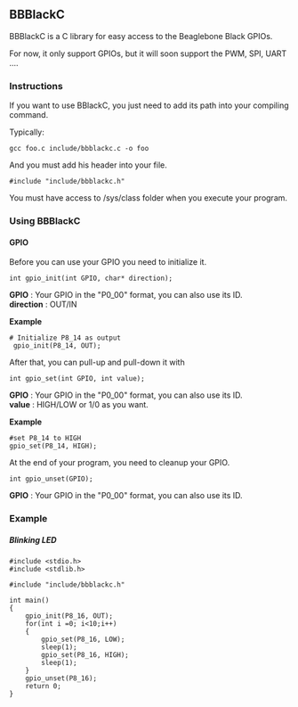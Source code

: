 ## BBBlackC

BBBlackC is a C library for easy access to the Beaglebone Black GPIOs.

For now, it only support GPIOs, but it will soon support the PWM, SPI, UART ....

### Instructions

If you want to use BBlackC, you just need to add its path into your compiling command.

Typically:
```
gcc foo.c include/bbblackc.c -o foo
```

And you must add his header into your file.
```
#include "include/bbblackc.h"
```

You must have access to /sys/class folder when you execute your program. 
### Using BBBlackC

#### GPIO

Before you can use your GPIO you need to initialize it.

	int gpio_init(int GPIO, char* direction);

**GPIO** : Your GPIO in the "P0_00" format, you can also use its ID.  
**direction** : OUT/IN

**Example**
```
# Initialize P8_14 as output
 gpio_init(P8_14, OUT);
```

After that, you can pull-up and pull-down it with
```
int gpio_set(int GPIO, int value);
```
**GPIO** : Your GPIO in the "P0_00" format, you can also use its ID.  
**value** : HIGH/LOW or 1/0 as you want.

**Example**
```
#set P8_14 to HIGH
gpio_set(P8_14, HIGH);
```
At the end of your program, you need to cleanup your GPIO.

```
int gpio_unset(GPIO);
```
**GPIO** : Your GPIO in the "P0_00" format, you can also use its ID.  

### Example
##### Blinking LED
```
#include <stdio.h>
#include <stdlib.h>

#include "include/bbblackc.h"

int main()
{
	gpio_init(P8_16, OUT);
	for(int i =0; i<10;i++)
	{
		gpio_set(P8_16, LOW);
		sleep(1);	
		gpio_set(P8_16, HIGH);
		sleep(1);	
	}
	gpio_unset(P8_16);
	return 0;
}
```